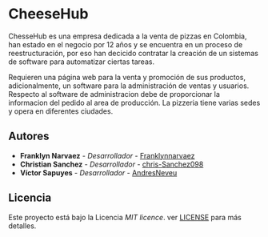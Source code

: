 # CheeseHub
ChesseHub es una empresa dedicada a la venta de pizzas en Colombia, han estado en el negocio por 12 años y se encuentra en un proceso de reestructuración, por eso han decicido contratar la creación de un sistemas de software para automatizar ciertas tareas.

Requieren una página web para la venta y promoción de sus productos, adicionalmente, un software para la administración de ventas y usuarios. Respecto al software de administracion debe de proporcionar la informacion del pedido al area de producción. La pizzeria tiene varias sedes y opera en diferentes ciudades.

## Autores
* **Franklyn Narvaez** - *Desarrollador* - [Franklynnarvaez](https://github.com/Franklynnarvaez)
* **Christian Sanchez** - *Desarrollador* - [chris-Sanchez098](https://github.com/chris-Sanchez098)
* **Víctor Sapuyes** - *Desarrollador* - [AndresNeveu](https://github.com/andresNeveu)


## Licencia
Este proyecto está bajo la Licencia *MIT licence*. ver [LICENSE](LICENSE) para más detalles. 
